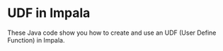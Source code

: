 UDF in Impala
==================

These Java code show you how to create and use an UDF (User Define Function) in Impala.